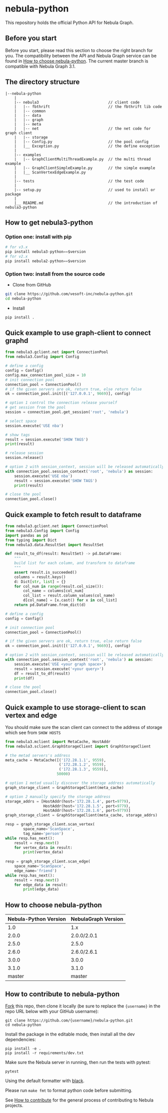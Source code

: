 # nebula-python

This repository holds the official Python API for Nebula Graph.

## Before you start

Before you start, please read this section to choose the right branch for you. The compatibility between the API and Nebula Graph service can be found in [How to choose nebula-python](##How-to-choose-nebula-python). The current master branch is compatible with Nebula Graph 3.1.

## The directory structure

```text
|--nebula-python
    |
    |-- nebula3                               // client code
    |   |-- fbthrift                          // the fbthrift lib code
    |   |-- common           
    |   |-- data           
    |   |-- graph           
    |   |-- meta           
    |   |-- net                               // the net code for graph client
    |   |-- storage           
    |   |-- Config.py                         // the pool config
    |   |__ Exception.py                      // the define exception
    |           
    |-- examples
    |   |-- GraphClientMultiThreadExample.py  // the multi thread example
    |   |-- GraphClientSimpleExample.py       // the simple example
    |   |__ ScanVertexEdgeExample.py                   
    |
    |-- tests                                 // the test code
    |                      
    |-- setup.py                              // used to install or package
    |                      
    |__ README.md                             // the introduction of nebula3-python

```

## How to get nebula3-python

### Option one: install with pip

```python
# for v3.x
pip install nebula3-python==$version
# for v2.x
pip install nebula2-python==$version
```

### Option two: install from the source code

- Clone from GitHub

```bash
git clone https://github.com/vesoft-inc/nebula-python.git
cd nebula-python
```

- Install

```python
pip install .
```

## Quick example to use graph-client to connect graphd

```python
from nebula3.gclient.net import ConnectionPool
from nebula3.Config import Config

# define a config
config = Config()
config.max_connection_pool_size = 10
# init connection pool
connection_pool = ConnectionPool()
# if the given servers are ok, return true, else return false
ok = connection_pool.init([('127.0.0.1', 9669)], config)

# option 1 control the connection release yourself
# get session from the pool
session = connection_pool.get_session('root', 'nebula')

# select space
session.execute('USE nba')

# show tags
result = session.execute('SHOW TAGS')
print(result)

# release session
session.release()

# option 2 with session_context, session will be released automatically
with connection_pool.session_context('root', 'nebula') as session:
    session.execute('USE nba')
    result = session.execute('SHOW TAGS')
    print(result)

# close the pool
connection_pool.close()
```

## Quick example to fetch result to dataframe

```python
from nebula3.gclient.net import ConnectionPool
from nebula3.Config import Config
import pandas as pd
from typing import Dict
from nebula3.data.ResultSet import ResultSet

def result_to_df(result: ResultSet) -> pd.DataFrame:
    """
    build list for each column, and transform to dataframe
    """
    assert result.is_succeeded()
    columns = result.keys()
    d: Dict[str, list] = {}
    for col_num in range(result.col_size()):
        col_name = columns[col_num]
        col_list = result.column_values(col_name)
        d[col_name] = [x.cast() for x in col_list]
    return pd.DataFrame.from_dict(d)

# define a config
config = Config()

# init connection pool
connection_pool = ConnectionPool()

# if the given servers are ok, return true, else return false
ok = connection_pool.init([('127.0.0.1', 9669)], config)

# option 2 with session_context, session will be released automatically
with connection_pool.session_context('root', 'nebula') as session:
    session.execute('USE <your graph space>')
    result = session.execute('<your query>')
    df = result_to_df(result)
    print(df)

# close the pool
connection_pool.close()

```

## Quick example to use storage-client to scan vertex and edge

You should make sure the scan client can connect to the address of storage which see from `SHOW HOSTS` 

```python
from nebula3.mclient import MetaCache, HostAddr
from nebula3.sclient.GraphStorageClient import GraphStorageClient

# the metad servers's address
meta_cache = MetaCache([('172.28.1.1', 9559),
                        ('172.28.1.2', 9559),
                        ('172.28.1.3', 9559)],
                       50000)

# option 1 metad usually discover the storage address automatically
graph_storage_client = GraphStorageClient(meta_cache)

# option 2 manually specify the storage address
storage_addrs = [HostAddr(host='172.28.1.4', port=9779),
                 HostAddr(host='172.28.1.5', port=9779),
                 HostAddr(host='172.28.1.6', port=9779)]
graph_storage_client = GraphStorageClient(meta_cache, storage_addrs)

resp = graph_storage_client.scan_vertex(
        space_name='ScanSpace',
        tag_name='person')
while resp.has_next():
    result = resp.next()
    for vertex_data in result:
        print(vertex_data)
        
resp = graph_storage_client.scan_edge(
    space_name='ScanSpace',
    edge_name='friend')
while resp.has_next():
    result = resp.next()
    for edge_data in result:
        print(edge_data)
```

## How to choose nebula-python

| Nebula-Python Version | NebulaGraph Version |
|---|---|
| 1.0  | 1.x |
| 2.0.0  | 2.0.0/2.0.1 |
| 2.5.0  | 2.5.0 |
| 2.6.0  | 2.6.0/2.6.1 |
| 3.0.0  | 3.0.0 |
| 3.1.0  | 3.1.0 |
| master  | master |

## How to contribute to nebula-python

[Fork](https://github.com/vesoft-inc/nebula-python/fork) this repo, then clone it locally
(be sure to replace the `{username}` in the repo URL below with your GitHub username):
```
git clone https://github.com/{username}/nebula-python.git
cd nebula-python
```

Install the package in the editable mode, then install all the dev dependencies:
```
pip install -e .
pip install -r requirements/dev.txt
```

Make sure the Nebula server in running, then run the tests with pytest:
```
pytest
```
Using the default formatter with [black](https://github.com/psf/black).

Please run `make fmt` to format python code before submitting.

See [How to contribute](https://github.com/vesoft-inc/nebula-community/blob/master/Contributors/how-to-contribute.md) for the general process of contributing to Nebula projects.
